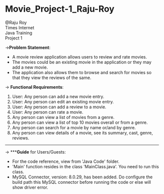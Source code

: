 # Movie_Project-1_Raju-Roy
@Raju Roy <br/>
Times Internet <br/>
Java Training <br/>
Project 1 <br/>

->__Problem Statement__:

- A movie review application allows users to review and rate movies. 
- The movies could be an existing movie in the application or they may add a new movie.    
- The application also allows them to browse and search for movies so that they view the reviews of the same.

-> __Functional Requirements__:
1. User: Any person can add a new movie entry.
2. User: Any person can edit an existing movie entry.
3. User: Any person can add a review to a movie.
4. User: Any person can rate a movie.
5. Any person can view a list of movies from a genre.
6. Any person can view a list of top 10 movies overall or from a genre.
7. Any person can search for a movie by name or/and by genre.
8. Any person can view details of a movie, see its summary, cast, genre, reviews.

------------------------------------------------------------------------------------------------------------------------

-> ***__Guide__ for Users/Guests:

- For the code reference, view from 'Java Code' folder.
- 'Main' function resides in the class 'MainClass.java'. You need to run this class.
- MySQL Connector, version: 8.0.29, has been added. Do configure the build path 
this MySQL connector before running the code or else will show driver error.
